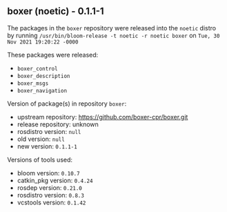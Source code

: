 ## boxer (noetic) - 0.1.1-1

The packages in the `boxer` repository were released into the `noetic` distro by running `/usr/bin/bloom-release -t noetic -r noetic boxer` on `Tue, 30 Nov 2021 19:20:22 -0000`

These packages were released:
- `boxer_control`
- `boxer_description`
- `boxer_msgs`
- `boxer_navigation`

Version of package(s) in repository `boxer`:

- upstream repository: https://github.com/boxer-cpr/boxer.git
- release repository: unknown
- rosdistro version: `null`
- old version: `null`
- new version: `0.1.1-1`

Versions of tools used:

- bloom version: `0.10.7`
- catkin_pkg version: `0.4.24`
- rosdep version: `0.21.0`
- rosdistro version: `0.8.3`
- vcstools version: `0.1.42`


